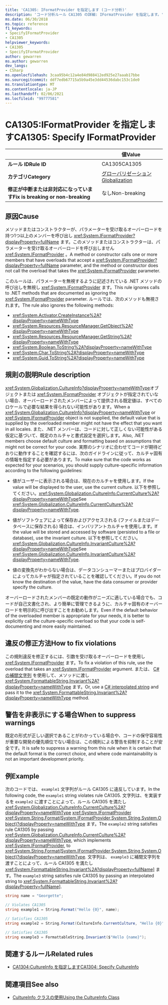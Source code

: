 ```yaml
---
title: 'CA1305: IFormatProvider を指定します (コード分析)'
description: 'コード分析ルール CA1305 の詳細: IFormatProvider を指定します。'
ms.date: 06/30/2018
ms.topic: reference
f1_keywords:
- SpecifyIFormatProvider
- CA1305
helpviewer_keywords:
- CA1305
- SpecifyIFormatProvider
author: gewarren
ms.author: gewarren
dev_langs:
- CSharp
ms.openlocfilehash: 3caa95b4c12a4e84d988412ed925e27aaab17bbe
ms.sourcegitcommit: ddf7edb67715a5b9a45e3dd44536dabc153c1de0
ms.translationtype: MT
ms.contentlocale: ja-JP
ms.lasthandoff: 02/06/2021
ms.locfileid: "99777581"
---
```

# <a name="ca1305-specify-iformatprovider"></a><span data-ttu-id="ee580-103">CA1305:IFormatProvider を指定します</span><span class="sxs-lookup"><span data-stu-id="ee580-103">CA1305: Specify IFormatProvider</span></span>

| | <span data-ttu-id="ee580-104">値</span><span class="sxs-lookup"><span data-stu-id="ee580-104">Value</span></span> |
|-|-|
| <span data-ttu-id="ee580-105">**ルール ID**</span><span class="sxs-lookup"><span data-stu-id="ee580-105">**Rule ID**</span></span> |<span data-ttu-id="ee580-106">CA1305</span><span class="sxs-lookup"><span data-stu-id="ee580-106">CA1305</span></span>|
| <span data-ttu-id="ee580-107">**カテゴリ**</span><span class="sxs-lookup"><span data-stu-id="ee580-107">**Category**</span></span> |[<span data-ttu-id="ee580-108">グローバリゼーション</span><span class="sxs-lookup"><span data-stu-id="ee580-108">Globalization</span></span>](globalization-warnings.md)|
| <span data-ttu-id="ee580-109">**修正が中断または非対応になっています**</span><span class="sxs-lookup"><span data-stu-id="ee580-109">**Fix is breaking or non-breaking**</span></span> |<span data-ttu-id="ee580-110">なし</span><span class="sxs-lookup"><span data-stu-id="ee580-110">Non-breaking</span></span>|

## <a name="cause"></a><span data-ttu-id="ee580-111">原因</span><span class="sxs-lookup"><span data-stu-id="ee580-111">Cause</span></span>

<span data-ttu-id="ee580-112">メソッドまたはコンストラクターが、パラメーターを受け取るオーバーロードを持つ1つ以上のメンバーを呼び出し <xref:System.IFormatProvider?displayProperty=fullName> ます。このメソッドまたはコンストラクターは、パラメーターを受け取るオーバーロードを呼び出しません <xref:System.IFormatProvider> 。</span><span class="sxs-lookup"><span data-stu-id="ee580-112">A method or constructor calls one or more members that have overloads that accept a <xref:System.IFormatProvider?displayProperty=fullName> parameter, and the method or constructor does not call the overload that takes the <xref:System.IFormatProvider> parameter.</span></span>

<span data-ttu-id="ee580-113">このルールは、パラメーターを無視するように記述されている .NET メソッドの呼び出しを無視し <xref:System.IFormatProvider> ます。</span><span class="sxs-lookup"><span data-stu-id="ee580-113">This rule ignores calls to .NET methods that are documented as ignoring the <xref:System.IFormatProvider> parameter.</span></span> <span data-ttu-id="ee580-114">ルールでは、次のメソッドも無視されます。</span><span class="sxs-lookup"><span data-stu-id="ee580-114">The rule also ignores the following methods:</span></span>

- <xref:System.Activator.CreateInstance%2A?displayProperty=nameWithType>
- <xref:System.Resources.ResourceManager.GetObject%2A?displayProperty=nameWithType>
- <xref:System.Resources.ResourceManager.GetString%2A?displayProperty=nameWithType>
- <xref:System.Boolean.ToString%2A?displayProperty=nameWithType>
- <xref:System.Char.ToString%2A?displayProperty=nameWithType>
- <xref:System.Guid.ToString%2A?displayProperty=nameWithType>

## <a name="rule-description"></a><span data-ttu-id="ee580-115">規則の説明</span><span class="sxs-lookup"><span data-stu-id="ee580-115">Rule description</span></span>

<span data-ttu-id="ee580-116"><xref:System.Globalization.CultureInfo?displayProperty=nameWithType>オブジェクトまたは <xref:System.IFormatProvider> オブジェクトが指定されていない場合、オーバーロードされたメンバーによって提供される既定値は、すべてのロケールで必要な結果を得られない可能性があります。</span><span class="sxs-lookup"><span data-stu-id="ee580-116">When a <xref:System.Globalization.CultureInfo?displayProperty=nameWithType> or <xref:System.IFormatProvider> object is not supplied, the default value that is supplied by the overloaded member might not have the effect that you want in all locales.</span></span> <span data-ttu-id="ee580-117">また、.NET メンバーは、コードに対して正しくない可能性がある仮定に基づいて、既定のカルチャと書式設定を選択します。</span><span class="sxs-lookup"><span data-stu-id="ee580-117">Also, .NET members choose default culture and formatting based on assumptions that might not be correct for your code.</span></span> <span data-ttu-id="ee580-118">実際のシナリオに合わせてコードが期待どおりに動作することを確認するには、次のガイドラインに従って、カルチャ固有の情報を指定する必要があります。</span><span class="sxs-lookup"><span data-stu-id="ee580-118">To make sure that the code works as expected for your scenarios, you should supply culture-specific information according to the following guidelines:</span></span>

- <span data-ttu-id="ee580-119">値がユーザーに表示される場合は、現在のカルチャを使用します。</span><span class="sxs-lookup"><span data-stu-id="ee580-119">If the value will be displayed to the user, use the current culture.</span></span> <span data-ttu-id="ee580-120">以下を参照してください。<xref:System.Globalization.CultureInfo.CurrentCulture%2A?displayProperty=nameWithType></span><span class="sxs-lookup"><span data-stu-id="ee580-120">See <xref:System.Globalization.CultureInfo.CurrentCulture%2A?displayProperty=nameWithType>.</span></span>

- <span data-ttu-id="ee580-121">値がソフトウェアによって保存およびアクセスされる (ファイルまたはデータベースに保存される) 場合は、インバリアントカルチャを使用します。</span><span class="sxs-lookup"><span data-stu-id="ee580-121">If the value will be stored and accessed by software (persisted to a file or database), use the invariant culture.</span></span> <span data-ttu-id="ee580-122">以下を参照してください。<xref:System.Globalization.CultureInfo.InvariantCulture%2A?displayProperty=nameWithType></span><span class="sxs-lookup"><span data-stu-id="ee580-122">See <xref:System.Globalization.CultureInfo.InvariantCulture%2A?displayProperty=nameWithType>.</span></span>

- <span data-ttu-id="ee580-123">値の変換先がわからない場合は、データコンシューマーまたはプロバイダーによってカルチャが指定されていることを確認してください。</span><span class="sxs-lookup"><span data-stu-id="ee580-123">If you do not know the destination of the value, have the data consumer or provider specify the culture.</span></span>

<span data-ttu-id="ee580-124">オーバーロードされたメンバーの既定の動作がニーズに適している場合でも、コードが自己文書化され、より簡単に管理できるように、カルチャ固有のオーバーロードを明示的に呼び出すことをお勧めします。</span><span class="sxs-lookup"><span data-stu-id="ee580-124">Even if the default behavior of the overloaded member is appropriate for your needs, it is better to explicitly call the culture-specific overload so that your code is self-documenting and more easily maintained.</span></span>

## <a name="how-to-fix-violations"></a><span data-ttu-id="ee580-125">違反の修正方法</span><span class="sxs-lookup"><span data-stu-id="ee580-125">How to fix violations</span></span>

<span data-ttu-id="ee580-126">この規則違反を修正するには、引数を受け取るオーバーロードを使用し <xref:System.IFormatProvider> ます。</span><span class="sxs-lookup"><span data-stu-id="ee580-126">To fix a violation of this rule, use the overload that takes an <xref:System.IFormatProvider> argument.</span></span> <span data-ttu-id="ee580-127">または、 [C# の補間文字列](../../../csharp/tutorials/string-interpolation.md) を使用して、メソッドに渡し <xref:System.FormattableString.Invariant%2A?displayProperty=nameWithType> ます。</span><span class="sxs-lookup"><span data-stu-id="ee580-127">Or, use a [C# interpolated string](../../../csharp/tutorials/string-interpolation.md) and pass it to the <xref:System.FormattableString.Invariant%2A?displayProperty=nameWithType> method.</span></span>

## <a name="when-to-suppress-warnings"></a><span data-ttu-id="ee580-128">警告を非表示にする場合</span><span class="sxs-lookup"><span data-stu-id="ee580-128">When to suppress warnings</span></span>

<span data-ttu-id="ee580-129">既定の形式が正しい選択であることがわかっている場合や、コードの保守容易性が重要な開発の優先順位でない場合は、この規則による警告を抑制することが安全です。</span><span class="sxs-lookup"><span data-stu-id="ee580-129">It is safe to suppress a warning from this rule when it is certain that the default format is the correct choice, and where code maintainability is not an important development priority.</span></span>

## <a name="example"></a><span data-ttu-id="ee580-130">例</span><span class="sxs-lookup"><span data-stu-id="ee580-130">Example</span></span>

<span data-ttu-id="ee580-131">次のコードでは、 `example1` 文字列がルール CA1305 に違反しています。</span><span class="sxs-lookup"><span data-stu-id="ee580-131">In the following code, the `example1` string violates rule CA1305.</span></span> <span data-ttu-id="ee580-132">文字列は、を実装するを `example2` に渡すことによって、ルール CA1305 を満たし <xref:System.Globalization.CultureInfo.CurrentCulture%2A?displayProperty=nameWithType> <xref:System.IFormatProvider> <xref:System.String.Format(System.IFormatProvider,System.String,System.Object)?displayProperty=nameWithType> ます。</span><span class="sxs-lookup"><span data-stu-id="ee580-132">The `example2` string satisfies rule CA1305 by passing <xref:System.Globalization.CultureInfo.CurrentCulture%2A?displayProperty=nameWithType>, which implements <xref:System.IFormatProvider>, to <xref:System.String.Format(System.IFormatProvider,System.String,System.Object)?displayProperty=nameWithType>.</span></span> <span data-ttu-id="ee580-133">文字列は、 `example3` に補間文字列を渡すことによって、ルール CA1305 を満たし <xref:System.FormattableString.Invariant%2A?displayProperty=fullName]> ます。</span><span class="sxs-lookup"><span data-stu-id="ee580-133">The `example3` string satisfies rule CA1305 by passing an interpolated string to <xref:System.FormattableString.Invariant%2A?displayProperty=fullName]>.</span></span>

```csharp
string name = "Georgette";

// Violates CA1305
string example1 = String.Format("Hello {0}", name);

// Satisfies CA1305
string example2 = String.Format(CultureInfo.CurrentCulture, "Hello {0}", name);

// Satisfies CA1305
string example3 = FormattableString.Invariant($"Hello {name}");
```

## <a name="related-rules"></a><span data-ttu-id="ee580-134">関連するルール</span><span class="sxs-lookup"><span data-stu-id="ee580-134">Related rules</span></span>

- [<span data-ttu-id="ee580-135">CA1304:CultureInfo を指定します</span><span class="sxs-lookup"><span data-stu-id="ee580-135">CA1304: Specify CultureInfo</span></span>](ca1304.md)

## <a name="see-also"></a><span data-ttu-id="ee580-136">関連項目</span><span class="sxs-lookup"><span data-stu-id="ee580-136">See also</span></span>

- [<span data-ttu-id="ee580-137">CultureInfo クラスの使用</span><span class="sxs-lookup"><span data-stu-id="ee580-137">Using the CultureInfo Class</span></span>](../../../standard/globalization-localization/globalization.md#work-with-culture-specific-settings)
